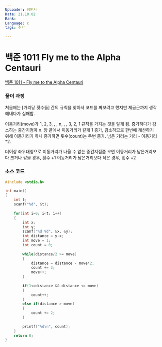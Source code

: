 ```yaml
---
UpLoader: 정민서
Date: 21.10.02
Rank: 
Language: c
tags: 수학

---
```


# 백준 1011 Fly me to the Alpha Centauri

[백준 1011 - Fly me to the Alpha Centauri](https://www.acmicpc.net/problem/1011)  
 
 
### 풀이 과정
처음에는 [거리당 횟수들] 간의 규칙을 찾아서 코드를 짜보려고 했지만 제곱근까지 생각해내다가 실패함. 

이동거리(move)가 1, 2, 3, , ,  n, , , 3, 2, 1 규칙을 가지는 것을 알게 됨.
증가하다가 감소하는 중간지점이 n.
양 끝에서 이동거리가 같게 1 증가, 감소하므로 한번에 계산하기 위해 이동거리가 하나 증가하면 횟수(count)는 두번 증가. 
남은 거리는 거리 - 이동거리 *2.

더이상 좌우대칭으로 이동거리가 나올 수 없는 중간지점쯤 오면
이동거리가 남은거리보다 크거나 같을 경우, 횟수 +1
이동거리가 남은거리보다 작은 경우, 횟수 +2 

### 소스 코드

```c
#include <stdio.h>

int main()
{
    int t;
    scanf("%d", &t);
    
    for(int i=0; i<t; i++)
    {
        int x;
        int y;
        scanf("%d %d", &x, &y);
        int distance = y-x;
        int move = 1;
        int count = 0;
        
        while(distance/2 >= move)
        {
            distance = distance - move*2;
            count += 2; 
            move++; 
        }
        
        if(1<=distance && distance <= move)
        {
            count++;
        }
        else if(distance > move)
        {
            count += 2;
        }
        
        printf("%d\n", count);
    }
    return 0;
}
```
